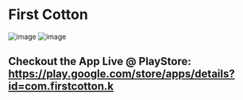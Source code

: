 # First Cotton


![image](https://user-images.githubusercontent.com/78801889/233774623-56736fee-2543-4998-8eb9-05e8e6ce2945.png)
![image](https://user-images.githubusercontent.com/78801889/233774631-ec541f69-4fee-4502-98b7-34a72ce4fa24.png)

## Checkout the App Live @ PlayStore: </br> https://play.google.com/store/apps/details?id=com.firstcotton.k
